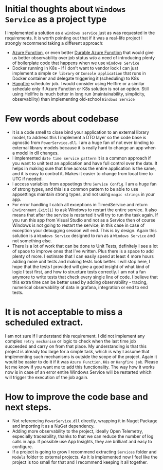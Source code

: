 # Initial thoughts about `Windows Service` as a project type    
I implemented a solution as a `windows service` just as was requested in the requirements. It is worth pointing out that if it was a real-life project I strongly recommend taking a different approach:  
* [Azure Function](https://learn.microsoft.com/en-us/azure/azure-functions/functions-overview), or even better [Durable Azure Function](https://learn.microsoft.com/en-us/azure/azure-functions/durable/durable-functions-overview?tabs=csharp-inproc) that would give us better observability over job status w/o a need of introducing plenty of boilerplate code that happens when we use `Windows Service`  
* Docker running in K8s - If I don't want to vendor lock I can just implement a simple `C# library` or `Console application` that runs in Docker container and delegate triggering it (scheduling) to K8s  
* [Hangfire](https://www.hangfire.io/) scheduler job. I would consider using Hellfire or a similar schedule only if Azure Function or K8s solution is not an option. Still using Hellfire is much better in long run (maintainability, simplicity, observability) than implementing old-school `Windows Service`  

# Few words about codebase
* It is a code smell to close bind your application to an external library model, to address this I implement a DTO layer so the code base is agnostic from `PowerService.dll`. I am a huge fan of not ever binding to external library models because it is really hard to change an app when a model in dll changes.
* I implemented `date time service pattern` it is a common approach if you want to unit test an application and have full control over the date. It helps in making sure that time across the entire application is the same, and it is easy to control it. Makes it easier to change from local time to UTC if needed.
* I access variables from appsetings thru `Service Config`. I am a huge fan of strong types, and this is a common pattern to be able to use appsettings maintain strong types, and not using `magic strings` in your app.
* For error handling I catch all exceptions in TimedService and return `Environment.Exit(1)` to ask Windows to restart the entire service. It also means that after the service is restarted it will try to run the task again. If you run this app from Visual Studio and not as a Service then of course Windows is not going to restart the service, in this case in case of exception your debugging session will end. This is by design. Again this solution is a `Windows Service` designed to run as a `Windows Service` and not something else.
* There is a lot of work that can be done to Unit Tests, definitely I see a lot of space to improve ones that I've written. Plus there is a space to add plenty of more. I estimate that I can easily spend at least 4 more hours adding more unit tests and making tests look better. I will stop here, I hope that the tests I provided will give a good insight of what kind of logic I test first, and how to structure tests correctly. I am not a fan anymore to write tests that check every single line of code. I believe that this extra time can be better used by adding observability - tracing, numerical observability of data in grafana, integration or end to end tests.


# It is not acceptable to miss a scheduled extract.  
I am not sure If I understand this requirement. I did not implement any complex `retry mechanism`  or logic to check when the last time job succeeded and carry on from that place. My understanding is that this project is already too large for a simple task, which is why I assume that implementing such mechanisms is outside the scope of the project. Again it would be easier to do it if it was `Azure Function`, `K8s` or `Hangfire job`. Please let me know if you want me to add this functionality. The way how it works now is in case of an error entire Windows Service will be restarted which will trigger the execution of the job again.  

# How to improve the code base and next steps.  
* Not referencing `PowerService.dll` directly, wrapping it in Nuget Package and importing it as a NuGet dependency.  
* Adding more observability to the project, ideally Open Telemetry, especially traceability, thanks to that we can reduce the number of log calls in app. If possible use App Insights, they are brilliant and easy to configure.  
* If a project is going to grow I recommend extracting `Services` folder and `Models` folder to external projects. As it is implemented now I feel like the project is too small for that and I recommend keeping it all together.  